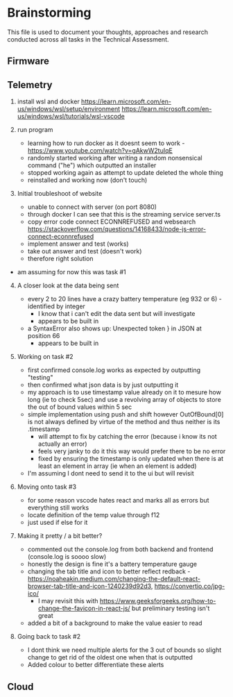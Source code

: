 # Brainstorming

This file is used to document your thoughts, approaches and research conducted across all tasks in the Technical Assessment.

## Firmware

## Telemetry
1) install wsl and docker 
https://learn.microsoft.com/en-us/windows/wsl/setup/environment 
https://learn.microsoft.com/en-us/windows/wsl/tutorials/wsl-vscode

2) run program 
    -  learning how to run docker as it doesnt seem to work - https://www.youtube.com/watch?v=gAkwW2tuIqE 
    - randomly started working after writing a random nonsensical command ("he") which outputted an installer 
    - stopped working again as attempt to update deleted the whole thing
    - reinstalled and working now (don't touch)

3) Initial troubleshoot of website
    - unable to connect with server (on port 8080)
    - through docker I can see that this is the streaming service server.ts 
    - copy error code connect ECONNREFUSED and websearch https://stackoverflow.com/questions/14168433/node-js-error-connect-econnrefused 
    - implement answer and test (works)
    - take out answer and test (doesn't work)
    - therefore right solution
- am assuming for now this was task #1

4) A closer look at the data being sent
    - every 2 to 20 lines have a crazy battery temperature (eg 932 or 6) - identified by integer
        - I know that i can't edit the data sent but will investigate
        - appears to be built in 
    - a SyntaxError also shows up: Unexpected token } in JSON at position 66
        - appears to be built in 

5) Working on task #2
    - first confirmed console.log works as expected by outputting "testing"
    - then confirmed what json data is by just outputting it 
    - my approach is to use timestamp value already on it to mesure how long (ie to check 5sec) and use a revolving array of objects to store the out of bound values within 5 sec
    - simple implementation using push and shift however OutOfBound[0] is not always defined by virtue of the method and thus neither is its .timestamp
        - will attempt to fix by catching the error (because i know its not actually an error)
        - feels very janky to do it this way would prefer there to be no error
        - fixed by ensuring the timestamp is only updated when there is at least an element in array (ie when an element is added) 
    - I'm assuming I dont need to send it to the ui but will revisit

6) Moving onto task #3
    - for some reason vscode hates react and marks all as errors but everything still works 
    - locate definition of the temp value through f12
    - just used if else for it

7) Making it pretty / a bit better?
    - commented out the console.log from both backend and frontend (console.log is soooo slow)
    - honestly the design is fine it's a battery temperature gauge 
    - changing the tab title and icon to better reflect redback -https://noaheakin.medium.com/changing-the-default-react-browser-tab-title-and-icon-1240239d92d3, https://convertio.co/jpg-ico/ 
         - I may revisit this with https://www.geeksforgeeks.org/how-to-change-the-favicon-in-react-js/ but preliminary testing isn't great
    - added a bit of a background to make the value easier to read
    
8) Going back to task #2
    - I dont think we need multiple alerts for the 3 out of bounds so slight change to get rid of the oldest one when that is outputted
    - Added colour to better differentiate these alerts


## Cloud